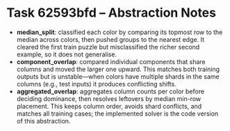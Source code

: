 # Task 62593bfd – Abstraction Notes

- **median_split**: classified each color by comparing its topmost row to the median across colors, then pushed groups to the nearest edge. It cleared the first train puzzle but misclassified the richer second example, so it does not generalise.
- **component_overlap**: compared individual components that share columns and moved the larger one upward. This matches both training outputs but is unstable—when colors have multiple shards in the same columns (e.g., test inputs) it produces conflicting shifts.
- **aggregated_overlap**: aggregates column counts per color before deciding dominance, then resolves leftovers by median min-row placement. This keeps column order, avoids shard conflicts, and matches all training cases; the implemented solver is the code version of this abstraction.
